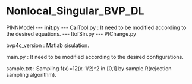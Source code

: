 # Nonlocal_Singular_BVP_DL

PINNModel --- __init__.py
          --- CalTool.py : It need to be modified according to the desired equations.
          --- ItofSin.py
          --- PtChange.py 
          
          
bvp4c_version : Matlab sisulation.


main.py : It need to be modified according to the desired configurations.


sample.txt : Sampling f(x)=12(x-1/2)^2 in [0,1] by sample.R(rejection sampling algorithm).
